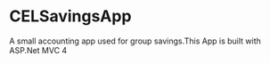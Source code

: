 # CELSavingsApp
A small accounting app used for group savings.This App is built with ASP.Net MVC 4

